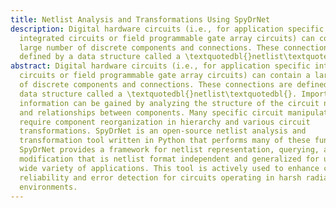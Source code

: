 ```yaml
---
title: Netlist Analysis and Transformations Using SpyDrNet
description: Digital hardware circuits (i.e., for application specific
  integrated circuits or field programmable gate array circuits) can contain a
  large number of discrete components and connections. These connections are
  defined by a data structure called a \textquotedbl{}netlist\textquotedbl{}.
abstract: Digital hardware circuits (i.e., for application specific integrated
  circuits or field programmable gate array circuits) can contain a large number
  of discrete components and connections. These connections are defined by a
  data structure called a \textquotedbl{}netlist\textquotedbl{}. Important
  information can be gained by analyzing the structure of the circuit netlist
  and relationships between components. Many specific circuit manipulations
  require component reorganization in hierarchy and various circuit
  transformations. SpyDrNet is an open-source netlist analysis and
  transformation tool written in Python that performs many of these functions.
  SpyDrNet provides a framework for netlist representation, querying, and
  modification that is netlist format independent and generalized for use in a
  wide variety of applications. This tool is actively used to enhance circuit
  reliability and error detection for circuits operating in harsh radiation
  environments.
---
```


